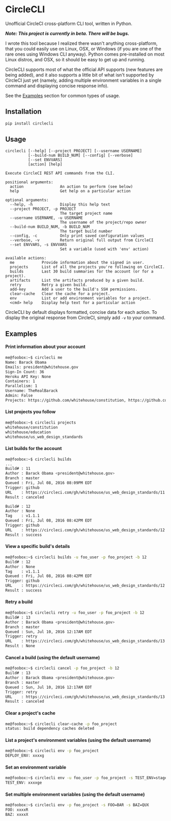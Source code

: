 # CircleCLI

Unofficial CircleCI cross-platform CLI tool, written in Python.

**_Note: This project is currently in beta. There will be bugs._**

I wrote this tool because I realized there wasn't anything cross-platform, that you could easily use on Linux, OSX, or Windows (if you are one of the rare ones using Windows CLI anyway). Python comes pre-installed on most Linux distros, and OSX, so it should be easy to get up and running.

CircleCLI supports most of what the official API supports (new features are being added), and it also supports a little bit of what isn't supported by CircleCI just yet (namely, adding multiple environment variables in a single command and displaying concise response info).

See the [Examples](#examples) section for common types of usage.

## Installation
```bash
pip install circlecli
```

## Usage
```
circlecli [--help] [--project PROJECT] [--username USERNAME]
          [--build-num BUILD_NUM] [--config] [--verbose]
          [--set ENVVARS]
          [action] [help]
  
Execute CircleCI REST API commands from the CLI.
  
positional arguments:
  action                An action to perform (see below)
  help                  Get help on a particular action
  
optional arguments:
  --help, -h            Display this help text
  --project PROJECT, -p PROJECT
                        The target project name
  --username USERNAME, -u USERNAME
                        The username of the project/repo owner
  --build-num BUILD_NUM, -b BUILD_NUM
                        The target build number
  --config, -c          Only print saved configuration values
  --verbose, -v         Return original full output from CircleCI
  --set ENVVARS, -s ENVVARS
                        Set a variable (used with 'env' action)
  
available actions:
  me            Provide information about the signed in user.
  projects      List of all the projects you're following on CircleCI.
  builds        Last 30 build summaries for the account (or for a project).
  artifacts     List the artifacts produced by a given build.
  retry         Retry a given build.
  add-key       Add a user to the build's SSH permissions.
  clear-cache   Clear the cache for a project.
  env           List or add environment variables for a project.
  <cmd> help    Display help text for a particular action
```
CircleCLI by default displays formatted, concise data for each action.
To display the original response from CircleCI, simply add `-v` to your command.

## Examples
#### Print information about your account
```bash
me@foobox:~$ circlecli me
Name: Barack Obama
Emails: president@whitehouse.gov
Sign-In Count: 36
Heroku API Key: None
Containers: 1
Parallelism: 1
Username: TheRealBarack
Admin: False
Projects: https://github.com/whitehouse/constitution, https://github.com/whitehouse/education, https://github.com/whitehouse/us_web_design_standards
```
#### List projects you follow
```bash
me@foobox:~$ circlecli projects
whitehouse/constitution
whitehouse/education
whitehouse/us_web_design_standards
```
#### List builds for the account
```bash
me@foobox:~$ circlecli builds
...
Build# : 11
Author : Barack Obama <president@whitehouse.gov>
Branch : master
Queued : Fri, Jul 08, 2016 08:09PM EDT
Trigger: github
URL    : https://circleci.com/gh/whitehouse/us_web_design_standards/11
Result : canceled

Build# : 12
Author : None
Tag    : v1.1.1
Queued : Fri, Jul 08, 2016 08:42PM EDT
Trigger: github
URL    : https://circleci.com/gh/whitehouse/us_web_design_standards/12
Result : success
```
#### View a specific build's details
```bash
me@foobox:~$ circlecli builds -u foo_user -p foo_project -b 12
Build# : 12
Author : None
Tag    : v1.1.1
Queued : Fri, Jul 08, 2016 08:42PM EDT
Trigger: github
URL    : https://circleci.com/gh/whitehouse/us_web_design_standards/12
Result : success
```
#### Retry a build
```bash
me@foobox:~$ circlecli retry -u foo_user -p foo_project -b 12
Build# : 13
Author : Barack Obama <president@whitehouse.gov>
Branch : master
Queued : Sun, Jul 10, 2016 12:17AM EDT
Trigger: retry
URL    : https://circleci.com/gh/whitehouse/us_web_design_standards/13
Result : None
```
#### Cancel a build (using the default username)
```bash
me@foobox:~$ circlecli cancel -p foo_project -b 12
Build# : 13
Author : Barack Obama <president@whitehouse.gov>
Branch : master
Queued : Sun, Jul 10, 2016 12:17AM EDT
Trigger: retry
URL    : https://circleci.com/gh/whitehouse/us_web_design_standards/13
Result : canceled
```
#### Clear a project's cache
```bash
me@foobox:~$ circlecli clear-cache -p foo_project
status: build dependency caches deleted
```
#### List a project's environment variables (using the default username)
```bash
me@foobox:~$ circlecli env -p foo_project
DEPLOY_ENV: xxxxg
```
#### Set an environment variable
```bash
me@foobox:~$ circlecli env -u foo_user -p foo_project -s TEST_ENV=stage
TEST_ENV: xxxxge
```
#### Set multiple environment variables (using the default username)
```bash
me@foobox:~$ circlecli env -p foo_project -s FOO=BAR -s BAZ=QUX
FOO: xxxxR
BAZ: xxxxX
```
